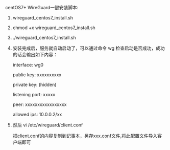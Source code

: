 centOS7+ WireGuard一鍵安裝脚本:

1)  wireguard_centos7_install.sh

2)  chmod +x wireguard_centos7_install.sh

3)  ./wireguard_centos7_install.sh

4)  安装完成后，服务就自动启动了，可以通过命令 wg 检查启动是否成功，成功的话会输出如下内容：

     interface: wg0
     
     public key: xxxxxxxxxx
     
     private key: (hidden)
     
     listening port: xxxxx
     
     peer: xxxxxxxxxxxxxxxxx
     
     allowed ips: 10.0.0.2/xx
     
5)  然后 vi /etc/wireguard/client.conf

    把client.conf的内容复制到记事本，另存xxx.conf文件,将此配置文件导入客户端即可
